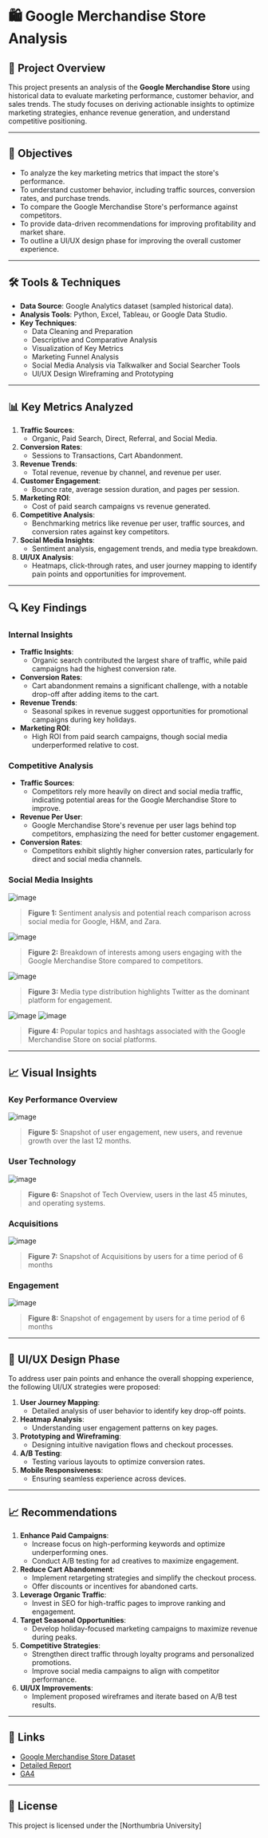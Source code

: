 # 🛍️ Google Merchandise Store Analysis

## 🌟 Project Overview
This project presents an analysis of the **Google Merchandise Store** using historical data to evaluate marketing performance, customer behavior, and sales trends. The study focuses on deriving actionable insights to optimize marketing strategies, enhance revenue generation, and understand competitive positioning.

---

## 🎯 Objectives
- To analyze the key marketing metrics that impact the store's performance.
- To understand customer behavior, including traffic sources, conversion rates, and purchase trends.
- To compare the Google Merchandise Store's performance against competitors.
- To provide data-driven recommendations for improving profitability and market share.
- To outline a UI/UX design phase for improving the overall customer experience.

---

## 🛠️ Tools & Techniques
- **Data Source**: Google Analytics dataset (sampled historical data).
- **Analysis Tools**: Python, Excel, Tableau, or Google Data Studio.
- **Key Techniques**:
  - Data Cleaning and Preparation
  - Descriptive and Comparative Analysis
  - Visualization of Key Metrics
  - Marketing Funnel Analysis
  - Social Media Analysis via Talkwalker and Social Searcher Tools
  - UI/UX Design Wireframing and Prototyping

---

## 📊 Key Metrics Analyzed
1. **Traffic Sources**:
   - Organic, Paid Search, Direct, Referral, and Social Media.
2. **Conversion Rates**:
   - Sessions to Transactions, Cart Abandonment.
3. **Revenue Trends**:
   - Total revenue, revenue by channel, and revenue per user.
4. **Customer Engagement**:
   - Bounce rate, average session duration, and pages per session.
5. **Marketing ROI**:
   - Cost of paid search campaigns vs revenue generated.
6. **Competitive Analysis**:
   - Benchmarking metrics like revenue per user, traffic sources, and conversion rates against key competitors.
7. **Social Media Insights**:
   - Sentiment analysis, engagement trends, and media type breakdown.
8. **UI/UX Analysis**:
   - Heatmaps, click-through rates, and user journey mapping to identify pain points and opportunities for improvement.

---

## 🔍 Key Findings
### Internal Insights
- **Traffic Insights**:
  - Organic search contributed the largest share of traffic, while paid campaigns had the highest conversion rate.
- **Conversion Rates**:
  - Cart abandonment remains a significant challenge, with a notable drop-off after adding items to the cart.
- **Revenue Trends**:
  - Seasonal spikes in revenue suggest opportunities for promotional campaigns during key holidays.
- **Marketing ROI**:
  - High ROI from paid search campaigns, though social media underperformed relative to cost.

### Competitive Analysis
- **Traffic Sources**:
  - Competitors rely more heavily on direct and social media traffic, indicating potential areas for the Google Merchandise Store to improve.
- **Revenue Per User**:
  - Google Merchandise Store's revenue per user lags behind top competitors, emphasizing the need for better customer engagement.
- **Conversion Rates**:
  - Competitors exhibit slightly higher conversion rates, particularly for direct and social media channels.

### Social Media Insights
![image](https://github.com/user-attachments/assets/c97e4e9e-8d59-47ea-a605-54efb0f8cbc9)

> **Figure 1:** Sentiment analysis and potential reach comparison across social media for Google, H&M, and Zara.

![image](https://github.com/user-attachments/assets/2ca23f0d-9e63-4102-a8d9-55f5352eaf83)

> **Figure 2:** Breakdown of interests among users engaging with the Google Merchandise Store compared to competitors.

![image](https://github.com/user-attachments/assets/8b7cbc49-e798-41c6-9363-b7d56386f744)

> **Figure 3:** Media type distribution highlights Twitter as the dominant platform for engagement.

![image](https://github.com/user-attachments/assets/917acd0f-61f1-4f69-bfd5-e1802a1a8634)
![image](https://github.com/user-attachments/assets/1f676294-4942-45bf-9b79-f9a301f82512)


> **Figure 4:** Popular topics and hashtags associated with the Google Merchandise Store on social platforms.

---

## 📈 Visual Insights

### Key Performance Overview
![image](https://github.com/user-attachments/assets/daf83bc5-8cf0-45df-ab81-735f218e3c5e)

> **Figure 5:** Snapshot of user engagement, new users, and revenue growth over the last 12 months.

### User Technology
![image](https://github.com/user-attachments/assets/5229ec3c-7bb9-4c20-9884-1e37a88038a5)
> **Figure 6:** Snapshot of Tech Overview, users in the last 45 minutes, and operating systems.

### Acquisitions
![image](https://github.com/user-attachments/assets/2f96fb20-6b20-431a-af1b-58080c0fe5cd)
> **Figure 7:** Snapshot of Acquisitions by users for a time period of 6 months



### Engagement
![image](https://github.com/user-attachments/assets/653dc252-9b6f-4e39-b8ad-428c7be95007)
> **Figure 8:** Snapshot of engagement by users for a time period of 6 months




---

## 🎨 UI/UX Design Phase
To address user pain points and enhance the overall shopping experience, the following UI/UX strategies were proposed:
1. **User Journey Mapping**:
   - Detailed analysis of user behavior to identify key drop-off points.
2. **Heatmap Analysis**:
   - Understanding user engagement patterns on key pages.
3. **Prototyping and Wireframing**:
   - Designing intuitive navigation flows and checkout processes.
4. **A/B Testing**:
   - Testing various layouts to optimize conversion rates.
5. **Mobile Responsiveness**:
   - Ensuring seamless experience across devices.

---

## 📈 Recommendations
1. **Enhance Paid Campaigns**:
   - Increase focus on high-performing keywords and optimize underperforming ones.
   - Conduct A/B testing for ad creatives to maximize engagement.
2. **Reduce Cart Abandonment**:
   - Implement retargeting strategies and simplify the checkout process.
   - Offer discounts or incentives for abandoned carts.
3. **Leverage Organic Traffic**:
   - Invest in SEO for high-traffic pages to improve ranking and engagement.
4. **Target Seasonal Opportunities**:
   - Develop holiday-focused marketing campaigns to maximize revenue during peaks.
5. **Competitive Strategies**:
   - Strengthen direct traffic through loyalty programs and personalized promotions.
   - Improve social media campaigns to align with competitor performance.
6. **UI/UX Improvements**:
   - Implement proposed wireframes and iterate based on A/B test results.


---

## 🔗 Links
- [Google Merchandise Store Dataset](https://support.google.com/analytics/answer/6367342?hl=en)
- [Detailed Report](https://github.com/abdulla-zahin/Google_Merchandise_Store/blob/main/marketing_metrics-zahin_1_.pdf)
- [GA4](https://analytics.google.com/)  

---

## 📜 License
This project is licensed under the [Northumbria University]
